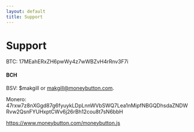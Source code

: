 ```yaml
---
layout: default
title: Support
---
```


# Support

BTC: 17MEahERxZH6pwWy4z7wWBZvH4rRnv3F7i

#### BCH

<script src="https://unpkg.com/@paybutton/paybutton@^1.0/dist/paybutton.js"></script>
<div class="paybutton" to="qpz6g6f9xqx8ja7s2hn623lprpqmd4arncwz7ftfg0"></div>

BSV: $makgill or makgill@moneybutton.com.

Monero: 47rxw7z8nXGgd87g6fyuykLDpLnnWVbSWQ7Lea1nMipfNBGQDhsdaZNDWRvw2QsnFYUHxptCWv6j26rBh12cou8t7sN6bbH

<!-- This line should go where you want to put your button -->
<div class="money-button" data-amount="0.1" data-currency="USD"></div>

<!-- This line can go anywhere -->

<a href="https://www.moneybutton.com/moneybutton.js">https://www.moneybutton.com/moneybutton.js</a>
